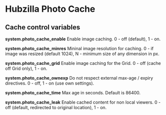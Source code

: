 Hubzilla Photo Cache
====================


## Cache control variables

**system.photo_cache_enable**
Enable image caching. 0 - off (default), 1 - on.

**system.photo_cache_minres**
Mininal image resolution for caching. 0 - if image was resized (default 1024), N - minimum size of any dimension in px.

**system.photo_cache_grid**
Enable image caching for the Grid. 0 - off (cache off Grid only), 1 - on.

**system.photo_cache_ownexp**
Do not respect external max-age / expiry directives. 0 - off, 1 - on (use own settings).

**system.photo_cache_time**
Max age in seconds. Default is 86400.

**system.photo_cache_leak**
Enable cached content for non local viewers. 0 - off (default, redirected to original location), 1 - on.
